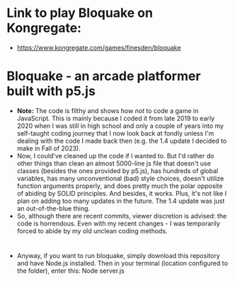 # Link to play Bloquake on Kongregate: 
- https://www.kongregate.com/games/finesden/bloquake

# Bloquake - an arcade platformer built with p5.js

- **Note:** The code is filthy and shows how *not* to code a game in JavaScript. This is mainly because I coded it from late 2019 to early 2020 when I was still in high school and only a couple of years into my self-taught coding journey that I now look back at fondly unless I'm dealing with the code I made back then (e.g. the 1.4 update I decided to make in Fall of 2023).
- Now, I could've cleaned up the code if I wanted to. But I'd rather do other things than clean an almost 5000-line js file that doesn't use classes (besides the ones provided by p5.js), has hundreds of global variables, has many unconventional (bad) style choices, doesn't utilize function arguments properly, and does pretty much the polar opposite of abiding by SOLID principles. And besides, it works. Plus, it's not like I plan on adding too many updates in the future. The 1.4 update was just an out-of-the-blue thing.
- So, although there are recent commits, viewer discretion is advised: the code is horrendous. Even with my recent changes - I was temporarily forced to abide by my old unclean coding methods.
 
#
 - Anyway, if you want to run bloquake, simply download this repository and have Node.js installed. Then in your terminal (location configured to the folder), enter this: Node server.js
